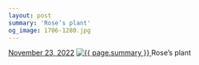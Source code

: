 ```yaml
---
layout: post
summary: 'Rose’s plant'
og_image: 1706-1280.jpg
---
```


<p>
  <time>
    <a href="/1706">November 23, 2022</a>
  </time>
  <a href="/1706">
    <img src="{{ site.assets_url }}/1706-640.jpg" srcset="{{ site.assets_url }}/1706-320.jpg 320w, {{ site.assets_url }}/1706-640.jpg 640w, {{ site.assets_url }}/1706-960.jpg 960w, {{ site.assets_url }}/1706-1280.jpg 1280w" sizes="(min-width: 700px) 50vw, calc(100vw - 2rem)" alt="{{ page.summary }}" />
  </a>
  <span>Rose’s plant</span>
</p>
